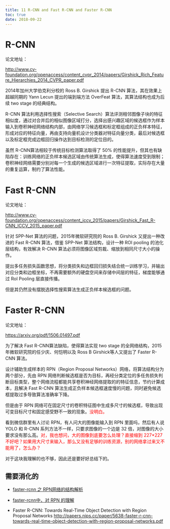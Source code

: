 ```yaml
---
title: 11 R-CNN and Fast R-CNN and Faster R-CNN
toc: true
date: 2018-09-22
---
```

# R-CNN

论文地址：

http://www.cv-foundation.org/openaccess/content_cvpr_2014/papers/Girshick_Rich_Feature_Hierarchies_2014_CVPR_paper.pdf



2014年加州大学伯克利分校的 Ross B. Girshick 提出 R-CNN 算法，其在效果上超越同期的 Yann Lecun 提出的端到端方法 OverFeat 算法，其算法结构也成为后续 two stage 的经典结构。

R-CNN 算法利用选择性搜索（Selective Search）算法评测相邻图像子块的特征相似度，通过对合并后的相似图像区域打分，选择出感兴趣区域的候选框作为样本输入到卷积神经网络结构内部，由网络学习候选框和标定框组成的正负样本特征，形成对应的特征向量，再由支持向量机设计分类器对特征向量分类，最后对候选框以及标定框完成边框回归操作达到目标检测的定位目的。


虽然 R-CNN算法相较于传统目标检测算法取得了 50% 的性能提升，但其也有缺陷存在：训练网络的正负样本候选区域由传统算法生成，使得算法速度受到限制；卷积神经网络需要分别对每一个生成的候选区域进行一次特征提取，实际存在大量的重复运算，制约了算法性能。


# Fast R-CNN

论文地址：

 http://www.cv-foundation.org/openaccess/content_iccv_2015/papers/Girshick_Fast_R-CNN_ICCV_2015_paper.pdf


针对 SPP-Net 算法的问题，2015年微软研究院的 Ross B. Girshick 又提出一种改进的 Fast R-CNN 算法，借鉴 SPP-Net 算法结构，设计一种 ROI pooling 的池化层结构，有效解决 R-CNN 算法必须将图像区域剪裁、缩放到相同尺寸大小的操作。


提出多任务损失函数思想，将分类损失和边框回归损失结合统一训练学习，并输出对应分类和边框坐标，不再需要额外的硬盘空间来存储中间层的特征，梯度能够通过 RoI Pooling 层直接传播。


但是其仍然没有摆脱选择性搜索算法生成正负样本候选框的问题。






# Faster R-CNN

论文地址：

https://arxiv.org/pdf/1506.01497.pdf


为了解决 Fast R-CNN算法缺陷，使得算法实现 two stage 的全网络结构，2015年微软研究院的任少庆、何恺明以及 Ross B Girshick等人又提出了 Faster R-CNN 算法。


设计辅助生成样本的 RPN（Region Proposal Networks）网络，将算法结构分为两个部分，先由 RPN 网络判断候选框是否为目标，再经分类定位的多任务损失判断目标类型，整个网络流程都能共享卷积神经网络提取的的特征信息，节约计算成本，且解决 Fast R-CNN 算法生成正负样本候选框速度慢的问题，同时避免候选框提取过多导致算法准确率下降。

但是由于 RPN 网络可在固定尺寸的卷积特征图中生成多尺寸的候选框，导致出现可变目标尺寸和固定感受野不一致的现象。<span style="color:red;">没明白。</span>




看到微信群里有人讨论 RPN，有人问大的图像能输入到 RPN 里面吗，然后有人说 YOLO 和 R-CNN 系列方法不一样，只要求图像的一个边是 32 倍，对图像的大小要求没有那么高。<span style="color:red;">对，我也想问，大的图像到底要怎么处理？直接缩到 227*227 不好吧？如果用大尺寸来输入，那么又没有足够的训练资源，别的网络拿过来又不能用了，怎么办？</span>


对于这块我理解的也不够，因此还是要好好总结下的。







## 需要消化的


- [faster-rcnn 之 RPN网络的结构解析](https://blog.csdn.net/sloanqin/article/details/51545125)
- [faster-rcnn中，对 RPN 的理解](https://blog.csdn.net/ying86615791/article/details/72788414)

- Faster R-CNN: Towards Real-Time Object Detection with Region Proposal Networks http://papers.nips.cc/paper/5638-faster-r-cnn-towards-real-time-object-detection-with-region-proposal-networks.pdf
